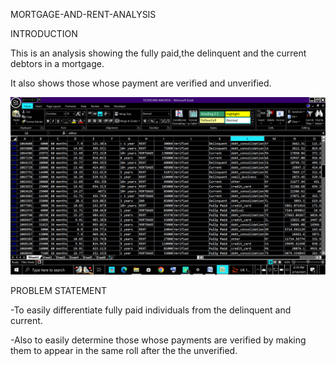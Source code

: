 MORTGAGE-AND-RENT-ANALYSIS

INTRODUCTION

This is an analysis showing  the fully paid,the delinquent and the current debtors in a mortgage.

It also shows those whose payment are verified and unverified.


![](mortgage&rent.png)

PROBLEM STATEMENT

-To easily differentiate fully paid individuals from the delinquent and current.

-Also to easily determine those whose payments are verified by making them to appear in the same roll after the the unverified.
